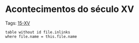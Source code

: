 # Acontecimentos do século XV

Tags: [15-XV](../15-XV.md)

```dataview
table without id file.inlinks
where file.name = this.file.name
```
